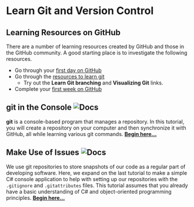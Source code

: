 # Learn Git and Version Control

## Learning Resources on GitHub

There are a number of learning resources created by GitHub and those in the GitHub community. A good starting place is to investigate the following resources.

- Go through your [first day on GitHub](https://lab.github.com/githubtraining/paths/first-day-on-github)
- Go through the [resources to learn git](http://try.github.io/)
  - Try out the **Learn Git branching** and **Visualizing Git** links.
- Complete your [first week on GitHub](https://lab.github.com/githubtraining/paths/first-week-on-github)

## git in the Console ![Docs](https://img.shields.io/badge/Documentation%20Status-100%25%20Complete-brightgreen?logo=Read%20the%20Docs)

**git** is a console-based program that manages a repository. In this tutorial, you will create a repository on your computer and then synchronize it with GitHub, all while learning various git commands. [**Begin here...**](gitCommands.md)

## Make Use of Issues ![Docs](https://img.shields.io/badge/Documentation%20Status-10--40%25%20Rough%20Outline-red?logo=Read%20the%20Docs)

We use git repositories to store snapshots of our code as a regular part of developing software. Here, we expand on the last tutorial to make a simple C# console application to help with setting up our repositories with the `.gitignore` and `.gitattributes` files. This tutorial assumes that you already have a basic understanding of C# and object-oriented programming principles. [**Begin here...**](repo.md)

